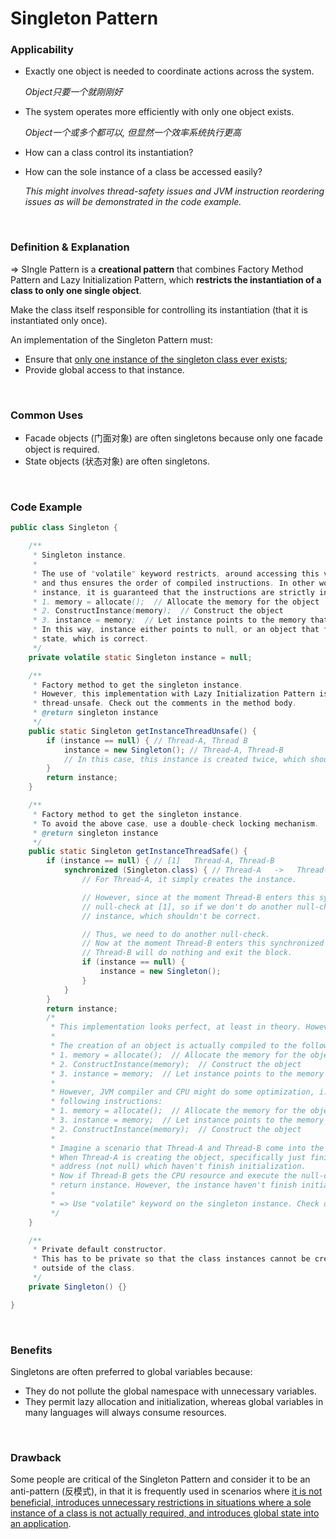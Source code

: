 # Singleton Pattern

### Applicability

* Exactly one object is needed to coordinate actions across the system.

  *Object只要一个就刚刚好*

* The system operates more efficiently with only one object exists.

  *Object一个或多个都可以, 但显然一个效率系统执行更高*

* How can a class control its instantiation?

* How can the sole instance of a class be accessed easily?

  *This might involves thread-safety issues and JVM instruction reordering issues as will be demonstrated in the code example.*

<br>

### Definition & Explanation

=> SIngle Pattern is a **creational pattern** that combines Factory Method Pattern and Lazy Initialization Pattern, which **restricts the instantiation of a class to only one single object**.

Make the class itself responsible for controlling its instantiation (that it is instantiated only once).

An implementation of the Singleton Pattern must:

* Ensure that <u>only one instance of the singleton class ever exists</u>;
* Provide global access to that instance.

<br>

### Common Uses

* Facade objects (门面对象) are often singletons because only one facade object is required.
* State objects (状态对象) are often singletons.

<br>

### Code Example

```java
public class Singleton {

    /**
     * Singleton instance.
     *
     * The use of "volatile" keyword restricts, around accessing this variable, instruction reordering conducted by JVM,
     * and thus ensures the order of compiled instructions. In other words, whenever JVM executes the creation of the
     * instance, it is guaranteed that the instructions are strictly in the following order:
     * 1. memory = allocate();  // Allocate the memory for the object
     * 2. ConstructInstance(memory);  // Construct the object
     * 3. instance = memory;  // Let instance points to the memory that just got allocated
     * In this way, instance either points to null, or an object that finished initialization, but not an intermediate
     * state, which is correct.
     */
    private volatile static Singleton instance = null;

    /**
     * Factory method to get the singleton instance.
     * However, this implementation with Lazy Initialization Pattern is
     * thread-unsafe. Check out the comments in the method body.
     * @return singleton instance
     */
    public static Singleton getInstanceThreadUnsafe() {
        if (instance == null) { // Thread-A, Thread B
            instance = new Singleton(); // Thread-A, Thread-B
            // In this case, this instance is created twice, which shouldn't be correct.
        }
        return instance;
    }

    /**
     * Factory method to get the singleton instance.
     * To avoid the above case, use a double-check locking mechanism.
     * @return singleton instance
     */
    public static Singleton getInstanceThreadSafe() {
        if (instance == null) { // [1]   Thread-A, Thread-B
            synchronized (Singleton.class) { // Thread-A   ->   Thread-B
                // For Thread-A, it simply creates the instance.

                // However, since at the moment Thread-B enters this synchronized block, it has already passed the
                // null-check at [1], so if we don't do another null-check here, Thread-B will again create the
                // instance, which shouldn't be correct.

                // Thus, we need to do another null-check.
                // Now at the moment Thread-B enters this synchronized block, since Thread-A has created the instance,
                // Thread-B will do nothing and exit the block.
                if (instance == null) {
                    instance = new Singleton();
                }
            }
        }
        return instance;
        /*
         * This implementation looks perfect, at least in theory. However, it is practically not.
         *
         * The creation of an object is actually compiled to the following three instructions:
         * 1. memory = allocate();  // Allocate the memory for the object
         * 2. ConstructInstance(memory);  // Construct the object
         * 3. instance = memory;  // Let instance points to the memory that just got allocated
         *
         * However, JVM compiler and CPU might do some optimization, i.e., instruction reordering, resulting in the
         * following instructions:
         * 1. memory = allocate();  // Allocate the memory for the object
         * 3. instance = memory;  // Let instance points to the memory that just got allocated
         * 2. ConstructInstance(memory);  // Construct the object
         *
         * Imagine a scenario that Thread-A and Thread-B come into the methods one by one
         * When Thread-A is creating the object, specifically just finished (3), instance now points to some memory
         * address (not null) which haven't finish initialization.
         * Now if Thread-B gets the CPU resource and execute the null-check, it will be false, and Thread-B will simply
         * return instance. However, the instance haven't finish initialization!
         *
         * => Use "volatile" keyword on the singleton instance. Check out the comments on the singleton instance.
         */
    }

    /**
     * Private default constructor.
     * This has to be private so that the class instances cannot be created\
     * outside of the class.
     */
    private Singleton() {}

}

```

<br>

### Benefits

Singletons are often preferred to global variables because:

* They do not pollute the global namespace with unnecessary variables.
* They permit lazy allocation and initialization, whereas global variables in many languages will always consume resources.

<br>

### Drawback

Some people are critical of the Singleton Pattern and consider it to be an anti-pattern (反模式), in that it is frequently used in scenarios where <u>it is not beneficial, introduces unnecessary restrictions in situations where a sole instance of a class is not actually required, and introduces global state into an application</u>.

